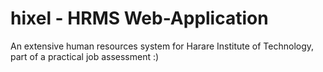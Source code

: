 # hixel - HRMS Web-Application

An extensive human resources system for Harare Institute of Technology, part of a practical job assessment :)
